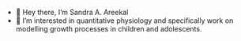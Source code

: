 - 👋  Hey there, I’m Sandra A. Areekal
- 👀 I’m interested in quantitative physiology and specifically work on modelling growth processes in children and adolescents. 



<!---
sa-areekal/sa-areekal is a ✨ special ✨ repository because its `README.md` (this file) appears on your GitHub profile.
You can click the Preview link to take a look at your changes.
--->
